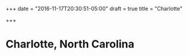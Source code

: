 +++
date = "2016-11-17T20:30:51-05:00"
draft = true
title = "Charlotte"

+++
# Charlotte, North Carolina